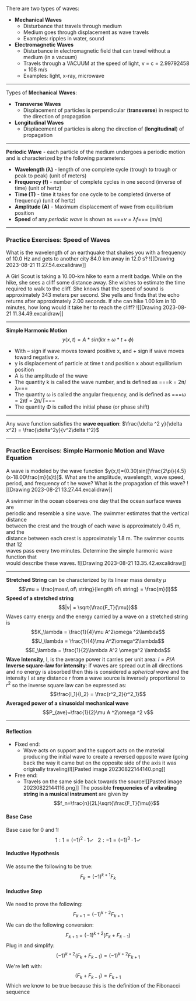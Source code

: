 There are two types of waves:
* **Mechanical Waves**
	* Disturbance that travels through medium
	* Medium goes through displacement as wave travels
	* Examples: ripples in water, sound
* **Electromagnetic Waves**
	* Disturbance in electromagnetic field that can travel without a medium (in a vacuum)
	* Travels through a VACUUM at the speed of light, v = c = 2.99792458 × 108 m/s
	* Examples: light, x-ray, microwave
---
Types of **Mechanical Waves**:
* **Transverse Waves**
	* Displacement of particles is perpendicular (**transverse**) in respect to the direction of propagation
* **Longitudinal Waves** 
	* Displacement of particles is along the direction of (**longitudinal**) of propagation
---
**Periodic Wave** - each particle of the medium undergoes a periodic motion and is characterized by the following parameters:
* **Wavelength (λ)** - length of one complete cycle (trough to trough or peak to peak) (unit of meters)
* **Frequency (f)** - number of complete cycles in one second (inverse of time) (unit of hertz)
* **Time (T)** - time it takes for one cycle to be completed (inverse of frequency) (unit of hertz)
* **Amplitude (A)** - Maximum displacement of wave from equilibrium position
* **Speed** of any *periodic wave* is shown as ===*v = λf*=== (m/s)
---
### Practice Exercises: Speed of Waves 
What is the wavelength of an earthquake that shakes you with a frequency of 10.0 Hz and gets to another city 84.0 km away in 12.0 s?
![[Drawing 2023-08-21 11.27.54.excalidraw]]

A Girl Scout is taking a 10.00-km hike to earn a merit badge. While on the hike,  she sees a cliff some distance away. She wishes to estimate the time required to walk to the cliff. She knows that the speed of sound is approximately 343 meters per second. She yells and finds that the echo returns after approximately 2.00 seconds. If she can hike 1.00 km in 10 minutes, how long would it take her to reach the cliff?
![[Drawing 2023-08-21 11.34.49.excalidraw]]
___
**Simple Harmonic Motion**
$$y(x,t) = A*sin(kx \pm \omega * t + \phi)$$
* With – sign if wave moves toward positive x, and + sign if wave moves toward negative x.
* y is displacement of particle at time t and position x about equilibrium position
* A is the amplitude of the wave
* The quantity k is called the wave number, and is defined as ===k = 2π/λ===  
* The quantity ω is called the angular frequency, and is defined as ===ω = 2πf = 2π/T===
* The quantity Φ is called the initial phase (or phase shift)
___
Any wave function satisfies the **wave equation**: $\frac{\delta ^2 y}{\delta x^2} = \frac{\delta^2y}{v^2\delta t^2}$
___
### Practice Exercises: Simple Harmonic Motion and Wave Equation 
A wave is modeled by the wave function $y(x,t)=(0.30)sin([\frac{2\pi}{4.5}(x-18.00\frac{m}{s}t)]$. What are the amplitude, wavelength, wave speed, period, and frequency of t he wave? What is the propagation of this wave?
	![[Drawing 2023-08-21 13.27.44.excalidraw]]

A swimmer in the ocean observes one day that the ocean surface waves are  
periodic and resemble a sine wave. The swimmer estimates that the vertical distance  
between the crest and the trough of each wave is approximately 0.45 m, and the  
distance between each crest is approximately 1.8 m. The swimmer counts that 12  
waves pass every two minutes. Determine the simple harmonic wave function that  
would describe these waves.
![[Drawing 2023-08-21 13.35.42.excalidraw]]

---
**Stretched String** can be characterized by its linear mass density $\mu$ $$\mu = \frac{mass\ of\ string}{length\ of\ string} = \frac{m}{l}$$
**Speed of a stretched string** $$|v| = \sqrt{\frac{F_T}{\mu}}$$Waves carry energy and the energy carried by a wave on a stretched string is 
$$K_\lambda = \frac{1}{4}\mu A^2\omega ^2\lambda$$
$$U_\lambda = \frac{1}{4}\mu A^2\omega^2\lambda$$
$$E_\lambda = \frac{1}{2}\lambda A^2 \omega^2 \lambda$$
**Wave Intensity**, I, is the average power it carries per unit area: $I=P/A$
**Inverse square-law for intensity**: if waves are spread out in all directions and no energy is absorbed then this is considered a *spherical wave* and the intensity I at any distance *r* from a wave source is inversely proportional to $r^2$ so the inverse square law can be expressed as:
$$\frac{I_1}{I_2} = \frac{r^2_2}{r^2_1}$$
**Averaged power of a sinusoidal mechanical wave** $$P_{ave}=\frac{1}{2}\mu A ^2\omega ^2 v$$
___
#### **Reflection**
* Fixed end:
	* Wave acts on support and the support acts on the material producing the initial wave to create a reversed opposite wave (going back the way it came but on the opposite side of the axis it was originally traveling)![[Pasted image 20230822144140.png]]
* Free end:
	* Travels on the same side back towards the source![[Pasted image 20230822144116.png]]
The possible **frequencies of a vibrating string in a musical instrument** are given by $$f_n=\frac{n}{2L}\sqrt{\frac{F_T}{\mu}}$$




#### Base Case
Base case for 0 and 1:
$$1: 1 = (-1)^2 \cdot1 \checkmark \ \ \ 2: -1 = (-1)^3 \cdot1 \checkmark$$
#### Inductive Hypothesis
We assume the following to be true:
$$F_k=(-1)^{k+1}F_k$$
#### Inductive Step
We need to prove the following:
$$F_{k+1}=(-1)^{k+2}F_{k+1}$$
We can do the following conversion:
$$F_{k+1} = (-1)^{k+2}(F_{k} + F_{k-1})$$
Plug in and simplify:
$$(-1)^{k+2}(F_{k} + F_{k-1}) = (-1)^{k+2}F_{k+1}$$
We're left with: $$(F_{k} + F_{k-1}) = F_{k+1}$$
Which we know to be true because this is the definition of the Fibonacci sequence